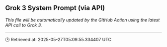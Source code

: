 ## Grok 3 System Prompt (via API)

_This file will be automatically updated by the GitHub Action using the latest API call to Grok 3._

---

🕒 Retrieved at: 2025-05-27T05:09:55.334407 UTC
